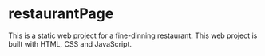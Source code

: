 # restaurantPage
This is a static web project for a fine-dinning restaurant. This web project is built with HTML, CSS and JavaScript.
